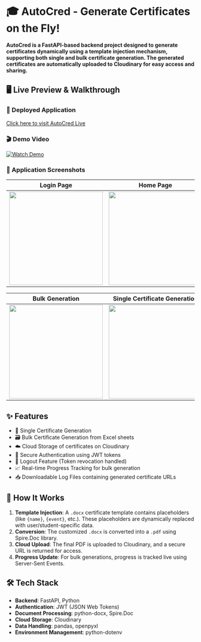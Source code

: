 # 🎓 AutoCred - Generate Certificates on the Fly!

**AutoCred is a FastAPI-based backend project designed to generate certificates dynamically using a template injection mechanism, supporting both single and bulk certificate generation. The generated certificates are automatically uploaded to Cloudinary for easy access and sharing.**

## 🖥️ Live Preview & Walkthrough

### 🔗 Deployed Application
[Click here to visit AutoCred Live](https://devsoc-autocred-demo.vercel.app/)

### 🎬 Demo Video
[![Watch Demo](https://res.cloudinary.com/dkdeuduec/image/upload/v1745740358/home_a8oats.jpg)](https://res.cloudinary.com/dkdeuduec/video/upload/v1745740362/demo_tb8ykh.mp4)


### 📸 Application Screenshots

| Login Page | Home Page | Progress Bar | Success Modal |
|:----------:|:---------:|:-------------:|:-------------:|
| <img src="https://res.cloudinary.com/dkdeuduec/image/upload/v1745740358/login_eeou0k.jpg" width="250"/> | <img src="https://res.cloudinary.com/dkdeuduec/image/upload/v1745740358/home_a8oats.jpg" width="250"/> | <img src="https://res.cloudinary.com/dkdeuduec/image/upload/v1745740359/progress_qfqego.jpg" width="250"/> | <img src="https://res.cloudinary.com/dkdeuduec/image/upload/v1745740358/success_idhqpg.jpg" width="250"/> |

| Bulk Generation | Single Certificate Generation |
|:----------------:|:-----------------------------:|
| <img src="https://res.cloudinary.com/dkdeuduec/image/upload/v1745740359/bulk_rh9vam.jpg" width="250"/> | <img src="https://res.cloudinary.com/dkdeuduec/image/upload/v1745740358/single_ojwasz.jpg" width="250"/> |


## ✨ Features
<ul>
   <li>🧾 Single Certificate Generation</li>
   <li>🗃️ Bulk Certificate Generation from Excel sheets</li>
   <li>☁️ Cloud Storage of certificates on Cloudinary</li>
   <li>🔐 Secure Authentication using JWT tokens</li>
   <li>🚪 Logout Feature (Token revocation handled)</li>
   <li>📈 Real-time Progress Tracking for bulk generation</li>
   <li>📥 Downloadable Log Files containing generated certificate URLs</li>
</ul>

## 🧠 How It Works

1. **Template Injection**: A `.docx` certificate template contains placeholders (like `{name}`, `{event}`, etc.). These placeholders are dynamically replaced with user/student-specific data.
2. **Conversion**: The customized `.docx` is converted into a `.pdf` using Spire.Doc library.
3. **Cloud Upload**: The final PDF is uploaded to Cloudinary, and a secure URL is returned for access.
4. **Progress Update**: For bulk generations, progress is tracked live using Server-Sent Events.


## 🛠️ Tech Stack

- **Backend**: FastAPI, Python
- **Authentication**: JWT (JSON Web Tokens)
- **Document Processing**: python-docx, Spire.Doc
- **Cloud Storage**: Cloudinary
- **Data Handling**: pandas, openpyxl
- **Environment Management**: python-dotenv

